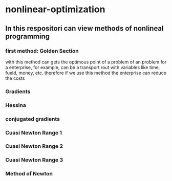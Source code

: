 # nonlinear-optimization
## In this respositori can view methods of nonlineal programming
### first method: Golden Section
with this method can gets the optimous point of a problem of an problem for a enterprise, for example, can be a transport rout with variables like time, fueld, money, etc. therefore if we use this method the enterprise can reduce the costs

### Gradients



### Hessina



### conjugated gradients


### Cuasi Newton Range 1



### Cuasi Newton Range 2



### Cuasi Newton Range 3



### Method of Newton


